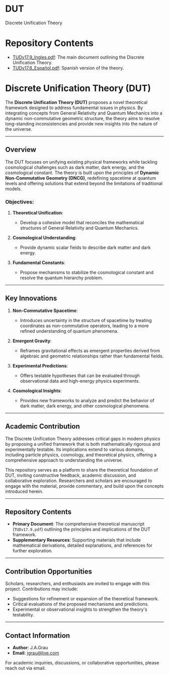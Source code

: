 # DUT
Discrete Unification Theory

# Repository Contents
- [TUDv17.9_Ingles.pdf](./TUDv17.9_Ingles.pdf): The main document outlining the Discrete Unification Theory.
- [TUDv17.8_Español.pdf](./TUDv17.8_Espanol.pdf): Spanish version of the theory.

# Discrete Unification Theory (DUT)

The **Discrete Unification Theory (DUT)** proposes a novel theoretical framework designed to address fundamental issues in physics. By integrating concepts from General Relativity and Quantum Mechanics into a dynamic non-commutative geometric structure, the theory aims to resolve long-standing inconsistencies and provide new insights into the nature of the universe.

---

## Overview

The DUT focuses on unifying existing physical frameworks while tackling cosmological challenges such as dark matter, dark energy, and the cosmological constant. The theory is built upon the principles of **Dynamic Non-Commutative Geometry (DNCG)**, redefining spacetime at quantum levels and offering solutions that extend beyond the limitations of traditional models.

### Objectives:
1. **Theoretical Unification**:
   - Develop a cohesive model that reconciles the mathematical structures of General Relativity and Quantum Mechanics.
   
2. **Cosmological Understanding**:
   - Provide dynamic scalar fields to describe dark matter and dark energy.
   
3. **Fundamental Constants**:
   - Propose mechanisms to stabilize the cosmological constant and resolve the quantum hierarchy problem.

---

## Key Innovations

1. **Non-Commutative Spacetime**:
   - Introduces uncertainty in the structure of spacetime by treating coordinates as non-commutative operators, leading to a more refined understanding of quantum phenomena.

2. **Emergent Gravity**:
   - Reframes gravitational effects as emergent properties derived from algebraic and geometric relationships rather than fundamental fields.

3. **Experimental Predictions**:
   - Offers testable hypotheses that can be evaluated through observational data and high-energy physics experiments.

4. **Cosmological Insights**:
   - Provides new frameworks to analyze and predict the behavior of dark matter, dark energy, and other cosmological phenomena.

---

## Academic Contribution

The Discrete Unification Theory addresses critical gaps in modern physics by proposing a unified framework that is both mathematically rigorous and experimentally testable. Its implications extend to various domains, including particle physics, cosmology, and theoretical physics, offering a comprehensive approach to understanding the universe.

This repository serves as a platform to share the theoretical foundation of DUT, inviting constructive feedback, academic discussion, and collaborative exploration. Researchers and scholars are encouraged to engage with the material, provide commentary, and build upon the concepts introduced herein.

---

## Repository Contents

- **Primary Document**: The comprehensive theoretical manuscript (`TUDv17.9.pdf`) outlining the principles and implications of the DUT framework.
- **Supplementary Resources**: Supporting materials that include mathematical derivations, detailed explanations, and references for further exploration.

---

## Contribution Opportunities

Scholars, researchers, and enthusiasts are invited to engage with this project. Contributions may include:
- Suggestions for refinement or expansion of the theoretical framework.
- Critical evaluations of the proposed mechanisms and predictions.
- Experimental or observational insights to strengthen the theory's testability.

---

## Contact Information

- **Author**: J.A.Grau  
- **Email**: [jgrau@live.com](mailto:jgrau@live.com)  

For academic inquiries, discussions, or collaborative opportunities, please reach out via email.
